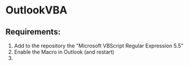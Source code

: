 # OutlookVBA

## Requirements:
1. Add to the repository the "Microsoft VBScript Regular Expression 5.5"
2. Enable the Macro in Outlook (and restart)
3. 
